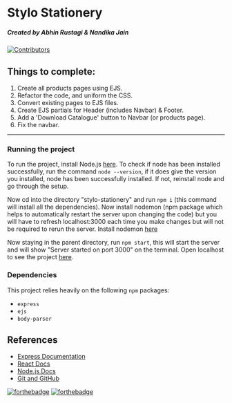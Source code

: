 # Stylo Stationery
##### Created by Abhin Rustagi & Nandika Jain
[![Contributors](https://img.shields.io/badge/contributors-2-brightgreen?logo=github)](https://github.com/abhinrustagi/Stylo-Stationery)


## Things to complete:
1. Create all products pages using EJS.
2. Refactor the code, and uniform the CSS.
3. Convert existing pages to EJS files.
4. Create EJS partials for Header (includes Navbar) & Footer.
5. Add a 'Download Catalogue' button to Navbar (or products page).
6. Fix the navbar.

<hr>

### Running the project

To run the project, install Node.js [here](https://nodejs.org/en/).
To check if node has been installed successfully, run the command ```node --version```, if it does give the version you installed, node has been successfully installed. If not, reinstall node and go through the setup.

Now cd into the directory "stylo-stationery" and run ```npm i``` (this command will install all the dependencies).
Now install nodemon (npm package which helps to automatically restart the server upon changing the code) but you will have to refresh localhost:3000 each time you make changes but will not be required to rerun the server. Install nodemon [here](https://www.npmjs.com/package/nodemon)

Now staying in the parent directory, run ```npm start```, this will start the server and will show "Server started on port 3000" on the terminal.
Open localhost to see the project [here](http://localhost:3000/).

### Dependencies
This project relies heavily on the following ```npm``` packages:
- ```express```
- ```ejs```
- ```body-parser```


## References
- [Express Documentation](https://expressjs.com/)
- [React Docs](https://reactjs.org/docs/getting-started.html)
- [Node.js Docs](https://nodejs.org/api/)
- [Git and GitHub](https://www.digitalocean.com/community/tutorials/how-to-use-git-a-reference-guide)

[![forthebadge](https://forthebadge.com/images/badges/built-with-love.svg)](https://forthebadge.com)
[![forthebadge](https://forthebadge.com/images/badges/makes-people-smile.svg)](https://forthebadge.com)
